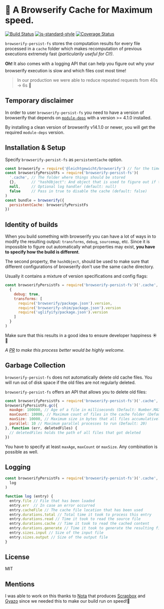 # 🚀 A Browserify Cache for Maximum speed.

[![Build Status](https://travis-ci.org/martinheidegger/browserify-persist-fs.svg?branch=master)](https://travis-ci.org/martinheidegger/browserify-persist-fs)
[![js-standard-style](https://img.shields.io/badge/code%20style-standard-brightgreen.svg)](http://standardjs.com/)
[![Coverage Status](https://coveralls.io/repos/github/martinheidegger/browserify-persist-fs/badge.svg)](https://coveralls.io/github/martinheidegger/browserify-persist-fs)

`browserify-persist-fs` stores the computation results for every file
processed in a `cache` folder which makes recomputation of previous executions
extremely fast _(particularily useful for CI!)_.

**Oh**❗️ It also comes with a logging API that can help you figure out why
your browserify execution is slow and which files cost most time!

> In our production we were able to reduce repeated requests from 40s → 6s 🎉

## Temporary disclaimer

In order to user `browserify-persist-fs` you need to have a version of browserify
that depends on [`module-deps`](https://github.com/substack/module-deps) with a
version >= 4.1.0 installed.

By installing a clean version of browserify v14.1.0 or newer,
you will get the required `module-deps` version.

## Installation & Setup

Specify `browserify-persist-fs` as `persistentCache` option.

```javascript
const browserify = require('@leichtgewicht/browserify') // for the time being...
const browserifyPersistFs = require('browserify-persist-fs')(
  '.cache', // The folder where things should be stored
  {},       // "hashObject": And object that is used to figure out if the configuration has changed
  null,     // Optional log handler (default: null)
  false     // Pass in true to disable the cache (default: false)
)
const bundle = browserify({
  persistentCache: browserifyPersistFs
})
```

## Identity of builds

When you build something with browserify you can have a lot of ways in to modify
the resulting output: `transforms`, `debug`, `sourcemap`, etc. Since it is
impossible to figure out automatically what properties may exist, **you have to
specify how the build is different**.

The second property, the `hashObject`, should be used to make sure that different
configurations of browserify don't use the same cache directory.

Usually it contains a mixture of version specifications and config flags:

```javascript
const browserifyPersistFs = require('browserify-persist-fs')('.cache',
  {
    debug: true,
    transforms: [
      require('browserify/package.json').version,
      require('browserify-shim/package.json').version
      require('uglifyify/package.json').version
    ]
  }
)
```

Make sure that this results in a good idea to ensure developer happiness ☀️ 🙆

_A [PR](https://github.com/martinheidegger/browserify-persist-fs) to make this
process better would be highly welcome._

## Garbage Collection

`browserify-persist-fs` does not automatically delete old cache files. You will
run out of disk space if the old files are not regularly deleted.

`browserify-persist-fs` offers an API that allows you to delete old files:

```javascript
const browserifyPersistFs = require('browserify-persist-fs')('.cache', { /*...*/ })
browserifyPersistFs.gc({
  maxAge: 100000, // Age of a file in milliseconds (Default: Number.MAX_SAFE_INTEGER)
  maxCount: 10000, // Maximum count of files in the cache folder (Default: Number.MAX_SAFE_INTEGER)
  maxSize: 10000, // Maximum size in bytes that all files accumulatively might have (Default: Number.MAX_SAFE_INTEGER)
  parallel: 10 // Maximum parallel processes to run (Default: 20)
}, function (err, deletedFiles) {
  // deletedFiles holds the path of all files that got deleted
})
```

You have to specify at least `maxAge`, `maxCount` or `maxSize`. Any combination
is possible as well.

## Logging

```javascript
const browserifyPersistFs = require('browserify-persist-fs')('.cache', {},
  log
)

function log (entry) {
  entry.file // File that has been loaded
  entry.err  // In case an error occurred
  entry.cacheFile // The cache file location that has been used
  entry.durations.total // Total time it took to process this entry
  entry.durations.read // Time it took to read the source file
  entry.durations.cache // Time it took to read the cached content
  entry.durations.generate // Time it took to generate the resulting file
  entry.sizes.input // Size of the input file
  entry.sizes.output // Size of the output file
}
```

## License

MIT

## Mentions

I was able to work on this thanks to [Nota](https://notainc.com) that produces
[Scrapbox](https://scrapbox.io) and [Gyazo](https://gyazo.com) since we
needed this to make our build run on speed!🏃‍
